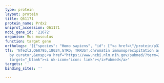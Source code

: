 ```yaml
---
type: protein
layout: protein
title: Q61171
protein_name: Prdx2
uniprot_accession: Q61171
ncbi_gene_id: '21672'
organism: Mus musculus
function: target gene
orthologs: '[{"species": "Homo sapiens", "id": ["<a href=\"/protein/p32119\">P32119</a>"]}, {"species": "Rattus norvegicus", "id": ["A0A0G2JSH9"]}]'
tfs: 'Nfe2l2,Q60795,18024,GTRD; TRRUST,chromatin immunoprecipitation assay; inferred
  by curator,&ensp;<a href="https://www.ncbi.nlm.nih.gov/pubmed/?term=27924024%5Buid%5D+OR+29087512%5Buid%5D+OR+20978343%5Buid%5D"
  target="_blank"><i uk-icon="icon: link"></i>Pubmed</a>'
targets: ''
binding_sites: ''

---
```

